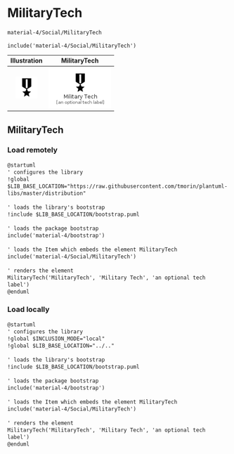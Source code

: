# MilitaryTech


```text
material-4/Social/MilitaryTech
```

```text
include('material-4/Social/MilitaryTech')
```



| Illustration | MilitaryTech |
| :---: | :---: |
| ![illustration for Illustration](../../material-4/Social/MilitaryTech.png) | ![illustration for MilitaryTech](../../material-4/Social/MilitaryTech.Local.png) |




## MilitaryTech

### Load remotely
```plantuml
@startuml
' configures the library
!global $LIB_BASE_LOCATION="https://raw.githubusercontent.com/tmorin/plantuml-libs/master/distribution"

' loads the library's bootstrap
!include $LIB_BASE_LOCATION/bootstrap.puml

' loads the package bootstrap
include('material-4/bootstrap')

' loads the Item which embeds the element MilitaryTech
include('material-4/Social/MilitaryTech')

' renders the element
MilitaryTech('MilitaryTech', 'Military Tech', 'an optional tech label')
@enduml
```

### Load locally
```plantuml
@startuml
' configures the library
!global $INCLUSION_MODE="local"
!global $LIB_BASE_LOCATION="../.."

' loads the library's bootstrap
!include $LIB_BASE_LOCATION/bootstrap.puml

' loads the package bootstrap
include('material-4/bootstrap')

' loads the Item which embeds the element MilitaryTech
include('material-4/Social/MilitaryTech')

' renders the element
MilitaryTech('MilitaryTech', 'Military Tech', 'an optional tech label')
@enduml
```

